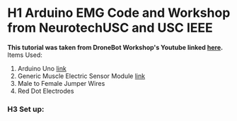 # H1 Arduino EMG Code and Workshop from NeurotechUSC and USC IEEE
**This tutorial was taken from DroneBot Workshop's Youtube linked [here](https://www.youtube.com/watch?v=wMVL3d2dN9U&ab_channel=DroneBotWorkshop).**
Items Used:
1. Arduino Uno [link](https://www.amazon.com/ELEGOO-Board-ATmega328P-ATMEGA16U2-Compliant/dp/B01EWOE0UU/ref=asc_df_B01EWOE0UU/?tag=hyprod-20&linkCode=df0&hvadid=309751315916&hvpos=&hvnetw=g&hvrand=10817911768631456663&hvpone=&hvptwo=&hvqmt=&hvdev=c&hvdvcmdl=&hvlocint=&hvlocphy=9030933&hvtargid=pla-455309014075&psc=1&mcid=4ed5986a9fd03eba946a83adced9204e&tag=&ref=&adgrpid=67183599252&hvpone=&hvptwo=&hvadid=309751315916&hvpos=&hvnetw=g&hvrand=10817911768631456663&hvqmt=&hvdev=c&hvdvcmdl=&hvlocint=&hvlocphy=9030933&hvtargid=pla-455309014075&gclid=CjwKCAiAqY6tBhAtEiwAHeRopa_ENvNNe7FMIbpYzbx08hMex9FLcPC1LhkiMIrP74lUQcIlZ3dCDxoCUCoQAvD_BwE)
2. Generic Muscle Electric Sensor Module [link](https://www.amazon.com/gp/product/B0CJ7FMSP4/ref=ppx_yo_dt_b_asin_image_o01_s00?ie=UTF8&psc=1)
3. Male to Female Jumper Wires
4. Red Dot Electrodes


### H3 Set up:
